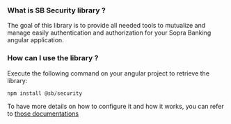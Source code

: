 ### What is SB Security library ?

The goal of this library is to provide all needed tools to mutualize and manage easily authentication and authorization for your Sopra Banking angular application.

### How can I use the library ?

Execute the following command on your angular project to retrieve the library:
```bash
npm install @sb/security
```

To have more details on how to configure it and how it works, you can refer to [those documentations](https://soprabanking.io/sbng-documentation/current/sbng/sb-security/)

